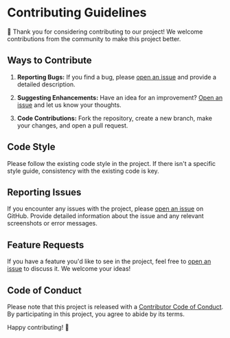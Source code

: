 # Contributing Guidelines

👋 Thank you for considering contributing to our project! We welcome contributions from the community to make this
project better.

## Ways to Contribute

1. **Reporting Bugs:** If you find a bug, please [open an issue](../../../issues) and provide a detailed description.

2. **Suggesting Enhancements:** Have an idea for an improvement? [Open an issue](../../../issues) and let us know your
   thoughts.

3. **Code Contributions:** Fork the repository, create a new branch, make your changes, and open a pull request.

## Code Style

Please follow the existing code style in the project. If there isn't a specific style guide, consistency with the
existing code is key.

## Reporting Issues

If you encounter any issues with the project, please [open an issue](../../../issues) on GitHub. Provide detailed
information about the issue and any relevant screenshots or error messages.

## Feature Requests

If you have a feature you'd like to see in the project, feel free to [open an issue](../../../issues) to discuss it. We
welcome your ideas!

## Code of Conduct

Please note that this project is released with
a [Contributor Code of Conduct](CODE_OF_CONDUCT.md).
By
participating in
this project, you agree to abide by its terms.

Happy contributing! 🚀
